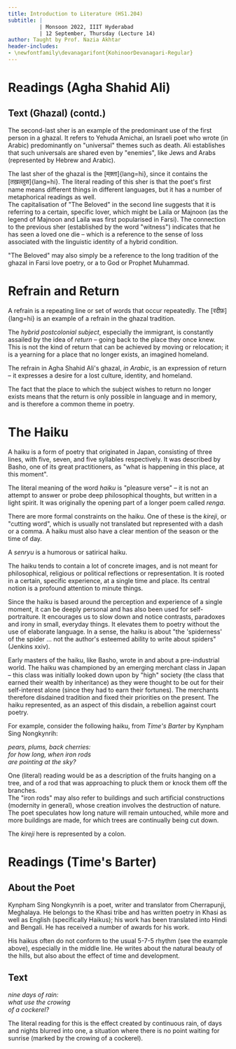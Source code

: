 ```yaml
---
title: Introduction to Literature (HS1.204)
subtitle: |
          | Monsoon 2022, IIIT Hyderabad
          | 12 September, Thursday (Lecture 14)
author: Taught by Prof. Nazia Akhtar
header-includes:
- \newfontfamily\devanagarifont{KohinoorDevanagari-Regular}
---
```


# Readings (Agha Shahid Ali)
## Text (Ghazal) (contd.)
The second-last sher is an example of the predominant use of the first person in a ghazal. It refers to Yehuda Amichai, an Israeli poet who wrote (in Arabic) predominantly on "universal" themes such as death. Ali establishes that such universals are shared even by "enemies", like Jews and Arabs (represented by Hebrew and Arabic).

The last sher of the ghazal is the [मक़्ता]{lang=hi}, since it contains the [तख़ल्लुस]{lang=hi}. The literal reading of this sher is that the poet's first name means different things in different languages, but it has a number of metaphorical readings as well.  
The capitalisation of "The Beloved" in the second line suggests that it is referring to a certain, specific lover, which might be Laila or Majnoon (as the legend of Majnoon and Laila was first popularised in Farsi). The connection to the previous sher (established by the word "witness") indicates that he has seen a loved one die – which is a reference to the sense of loss associated with the linguistic identity of a hybrid condition.

"The Beloved" may also simply be a reference to the long tradition of the ghazal in Farsi love poetry, or a to God or Prophet Muhammad.

# Refrain and Return
A refrain is a repeating line or set of words that occur repeatedly. The [रदीफ़]{lang=hi} is an example of a refrain in the ghazal tradition.

The *hybrid postcolonial subject*, especially the immigrant, is constantly assailed by the idea of *return* – going back to the place they once knew. This is not the kind of return that can be achieved by moving or relocation; it is a yearning for a place that no longer exists, an imagined homeland.

The refrain in Agha Shahid Ali's ghazal, *in Arabic*, is an expression of return – it expresses a desire for a lost culture, identity, and homeland.

The fact that the place to which the subject wishes to return no longer exists means that the return is only possible in language and in memory, and is therefore a common theme in poetry.

# The Haiku
A haiku is a form of poetry that originated in Japan, consisting of three lines, with five, seven, and five syllables respectively. It was described by Basho, one of its great practitioners, as "what is happening in this place, at this moment".

The literal meaning of the word *haiku* is "pleasure verse" – it is not an attempt to answer or probe deep philosophical thoughts, but written in a light spirit. It was originally the opening part of a longer poem called *renga*.

There are more formal constraints on the haiku. One of these is the *kireji*, or "cutting word", which is usually not translated but represented with a dash or a comma. A haiku must also have a clear mention of the season or the time of day.

A *senryu* is a humorous or satirical haiku.

The haiku tends to contain a lot of concrete images, and is not meant for philosophical, religious or political reflections or representation. It is rooted in a certain, specific experience, at a single time and place. Its central notion is a profound attention to minute things.

Since the haiku is based around the perception and experience of a single moment, it can be deeply personal and has also been used for self-portraiture. It encourages us to slow down and notice contrasts, paradoxes and irony in small, everyday things. It elevates them to poetry without the use of elaborate language. In a sense, the haiku is about "the 'spiderness' of the spider ... not the author's esteemed ability to write about spiders" (Jenkins xxiv).

Early masters of the haiku, like Basho, wrote in and about a pre-industrial world. The haiku was championed by an emerging merchant class in Japan – this class was initially looked down upon by "high" society (the class that earned their wealth by inheritance) as they were thought to be out for their self-interest alone (since they had to earn their fortunes). The merchants therefore disdained tradition and fixed their priorities on the present. The haiku represented, as an aspect of this disdain, a rebellion against court poetry.  

For example, consider the following haiku, from *Time's Barter* by Kynpham Sing Nongkynrih:

*pears, plums, back cherries:*  
*for how long, when iron rods*  
*are pointing at the sky?*

One (literal) reading would be as a description of the fruits hanging on a tree, and of a rod that was approaching to pluck them or knock them off the branches.  
The "iron rods" may also refer to buildings and such artificial constructions (modernity in general), whose creation involves the destruction of nature. The poet speculates how long nature will remain untouched, while more and more buildings are made, for which trees are continually being cut down.

The *kireji* here is represented by a colon.

# Readings (Time's Barter)
## About the Poet
Kynpham Sing Nongkynrih is a poet, writer and translator from Cherrapunji, Meghalaya. He belongs to the Khasi tribe and has written poetry in Khasi as well as English (specifically Haikus); his work has been translated into Hindi and Bengali. He has received a number of awards for his work.

His haikus often do not conform to the usual 5-7-5 rhythm (see the example above), especially in the middle line. He writes about the natural beauty of the hills, but also about the effect of time and development.

## Text
*nine days of rain:*  
*what use the crowing*  
*of a cockerel?*

The literal reading for this is the effect created by continuous rain, of days and nights blurred into one, a situation where there is no point waiting for sunrise (marked by the crowing of a cockerel).